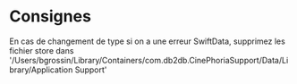 #  Consignes

En cas de changement de type si on a une erreur SwiftData, supprimez les fichier store dans 
'/Users/bgrossin/Library/Containers/com.db2db.CinePhoriaSupport/Data/Library/Application Support'



